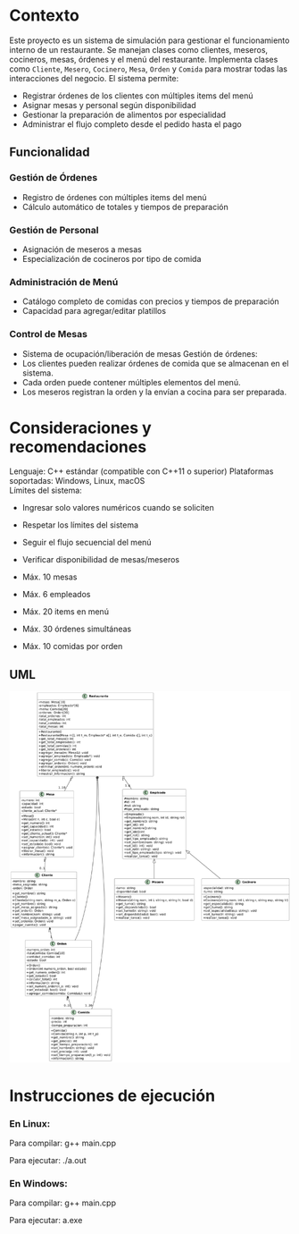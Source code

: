 # Contexto
Este proyecto es un sistema de simulación para gestionar el funcionamiento interno de un restaurante. Se manejan clases como clientes, meseros, cocineros, mesas, órdenes y el menú del restaurante. Implementa clases como `Cliente`, `Mesero`, `Cocinero`, `Mesa`, `Orden` y `Comida` para mostrar todas las interacciones del negocio. El sistema permite:

- Registrar órdenes de los clientes con múltiples items del menú
- Asignar mesas y personal según disponibilidad
- Gestionar la preparación de alimentos por especialidad
- Administrar el flujo completo desde el pedido hasta el pago

## Funcionalidad

### Gestión de Órdenes
- Registro de órdenes con múltiples items del menú
- Cálculo automático de totales y tiempos de preparación

### Gestión de Personal
- Asignación de meseros a mesas
- Especialización de cocineros por tipo de comida

### Administración de Menú
- Catálogo completo de comidas con precios y tiempos de preparación
- Capacidad para agregar/editar platillos

### Control de Mesas
- Sistema de ocupación/liberación de mesas
Gestión de órdenes:
- Los clientes pueden realizar órdenes de comida que se almacenan en el sistema.
- Cada orden puede contener múltiples elementos del menú.
- Los meseros registran la orden y la envían a cocina para ser preparada.

# Consideraciones y recomendaciones
Lenguaje: C++ estándar (compatible con C++11 o superior)
Plataformas soportadas: Windows, Linux, macOS  
  Límites del sistema:
- Ingresar solo valores numéricos cuando se soliciten
- Respetar los límites del sistema
- Seguir el flujo secuencial del menú
- Verificar disponibilidad de mesas/meseros

- Máx. 10 mesas 
- Máx. 6 empleados
- Máx. 20 items en menú
- Máx. 30 órdenes simultáneas
- Máx. 10 comidas por orden

## UML
![UML](./ProyectoUML.png)

# Instrucciones de ejecución
### En Linux:
Para compilar:
g++ main.cpp 

Para ejecutar:
./a.out 

### En Windows:
Para compilar:
g++ main.cpp 

Para ejecutar:
a.exe



